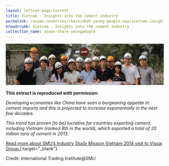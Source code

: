 ```yaml
---
layout: leftnav-page-content
title: Vietnam - Insights into the cement industry
permalink: /asean-countries/share/what-young-people-say/vietnam-insights-cement-industry/
breadcrumb: Vietnam - Insights into the cement industry
collection_name: asean-share-youngpeople
---
```


<img src="\images\asean-youngpeople\Vietnam-cement-industry.jpg" alt="Vietnam insights cement industry banner" style="width:800px;" />

**This extract is reproduced with permission:**

*Developing economies like China have seen a burgeoning appetite in cement imports and this is projected to increase exponentially in the next few decades.*

*This trend has proven [to be] lucrative for countries exporting cement, including Vietnam (ranked 8th in the world), which exported a total of 20 million tons of cement in 2013.*

[Read more about SMU’s Industry Study Mission Vietnam 2014 visit to Vissai Group.](http://www.eyeonasia.sg/wp-content/uploads/2017/12/ISM-Vietnam_compressed.pdf){:target="_blank"}

Credit: International Trading Institute@SMU